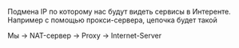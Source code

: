 Подмена IP по которому нас будут видеть сервисы в Интеренте. Например с помощью прокси-сервера, цепочка будет такой

Мы -> NAT-сервер -> Proxy -> Internet-Server
